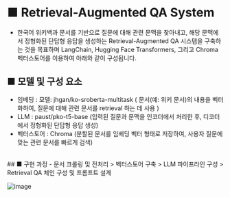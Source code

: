 # ■ Retrieval-Augmented QA System
- 한국어 위키백과 문서를 기반으로 질문에 대해 관련 문맥을 찾아내고, 해당 문맥에서 정형화된 단답형 응답을 생성하는 Retrieval-Augmented QA 시스템을 구축하는 것을 목표하며
  LangChain, Hugging Face Transformers, 그리고 Chroma 벡터스토어를 이용하여 아래와 같이 구성됩니다.
  <br>
 ## ■ 모델 및 구성 요소
 - 임베딩 : 모델: jhgan/ko-sroberta-multitask ( 문서(예: 위키 문서)의 내용을 벡터화하여, 질문에 대해 관련 문서를 retrieval 하는 데 사용 )
 - LLM : paust/pko-t5-base (입력된 질문과 문맥을 인코더에서 처리한 후, 디코더에서 정형화된 단답형 응답 생성)
 - 벡터스토어 : Chroma (분할된 문서를 임베딩 벡터 형태로 저장하여, 사용자 질문에 맞는 관련 문서를 빠르게 검색)
 <br>
 ## ■ 구현 과정 
 - 문서 크롤링 및 전처리 > 벡터스토어 구축 >  LLM 파이프라인 구성 > Retrieval QA 체인 구성 및 프롬프트 설계

![image](https://github.com/user-attachments/assets/0a317c6f-2ed5-454e-9f7c-c5c85bc1d598)

 <br>
 
